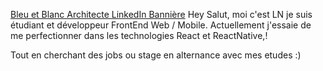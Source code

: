[Bleu et Blanc Architecte LinkedIn Bannière](https://user-images.githubusercontent.com/62269693/146646891-dbe567a6-35ab-46a4-bd70-1ab9e27f164b.jpg)
Hey Salut, moi c'est LN je suis étudiant et développeur FrontEnd Web / Mobile. 
Actuellement j'essaie de me perfectionner dans les technologies React et ReactNative,!

Tout en cherchant des jobs ou stage en alternance avec mes etudes  :)
<!--
**ln-dev7/ln-dev7** est un référentiel _special_ ✨ car son `README.md` (ce fichier) apparaît sur votre profil GitHub.

Voici quelques idées pour vous aider à démarrerhttps://drive.google.com/file/d/1OVMmWB8VGsctZnKwkO1d_gW5JNhp2VHv/view?usp=drivesdk:

- 🔭 I’m currently working on ...
- 🌱 I’m currently learning ...
- 👯 I’m looking to collaborate on ...
- 🤔 I’m looking for help with ...
- 💬 Ask me about ...
- 📫 How to reach me: ...
- 😄 Pronouns: ...
- ⚡ Fun fact: ...
-->
